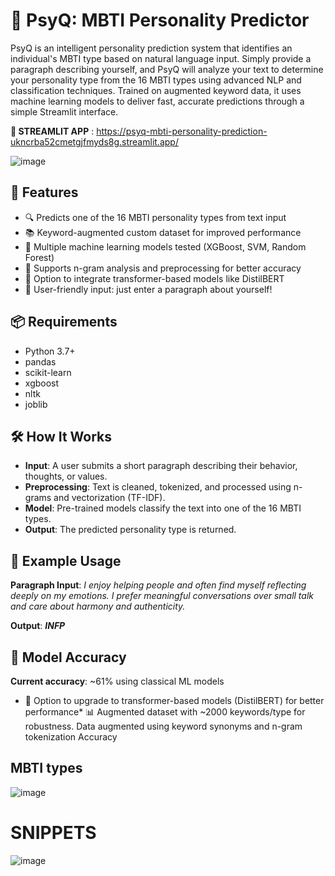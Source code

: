 # 🧠 PsyQ: MBTI Personality Predictor

PsyQ is an intelligent personality prediction system that identifies an individual's MBTI type based on natural language input. Simply provide a paragraph describing yourself, and PsyQ will analyze your text to determine your personality type from the 16 MBTI types using advanced NLP and classification techniques. Trained on augmented keyword data, it uses machine learning models to deliver fast, accurate predictions through a simple Streamlit interface.

**🤖 STREAMLIT APP** : https://psyq-mbti-personality-prediction-ukncrba52cmetgjfmyds8g.streamlit.app/


![image](https://github.com/user-attachments/assets/b99a6ebf-ec47-48d5-8b44-6ac49885c1b0)

## 🚀 Features

- 🔍 Predicts one of the 16 MBTI personality types from text input
- 📚 Keyword-augmented custom dataset for improved performance
- 🤖 Multiple machine learning models tested (XGBoost, SVM, Random Forest)
- 🧩 Supports n-gram analysis and preprocessing for better accuracy
- 🧠 Option to integrate transformer-based models like DistilBERT
- 💬 User-friendly input: just enter a paragraph about yourself!

## 📦 Requirements

- Python 3.7+
- pandas
- scikit-learn
- xgboost
- nltk
- joblib

##  🛠 How It Works
- **Input**: A user submits a short paragraph describing their behavior, thoughts, or values.
- **Preprocessing**: Text is cleaned, tokenized, and processed using n-grams and vectorization (TF-IDF).
- **Model**: Pre-trained models classify the text into one of the 16 MBTI types.
- **Output**: The predicted personality type is returned.

## 🧪 Example Usage
**Paragraph Input**: *I enjoy helping people and often find myself reflecting deeply on my emotions. I prefer meaningful conversations over small talk and care about                              harmony and authenticity.*

**Output**: ***INFP***

## 🧠 Model Accuracy
**Current accuracy**: ~61% using classical ML models
* 🚀 Option to upgrade to transformer-based models (DistilBERT) for better performance*
📊 Augmented dataset with ~2000 keywords/type for robustness. Data augmented using keyword synonyms and n-gram tokenization
 Accuracy

## MBTI types
![image](https://github.com/user-attachments/assets/8c2e67e4-44e7-45ea-a808-fabbec350066)

# SNIPPETS

![image](https://github.com/user-attachments/assets/ee7d3a59-7f08-421d-96e0-eda7d346edd7)





